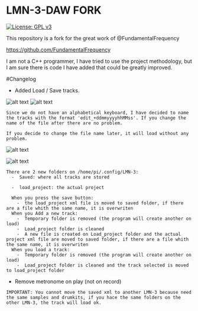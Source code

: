 # LMN-3-DAW FORK
[![License: GPL v3](https://img.shields.io/badge/License-GPLv3-blue.svg)](https://www.gnu.org/licenses/gpl-3.0)

This repository is a fork for the great work of @FundamentalFrequency

https://github.com/FundamentalFrequency

I am not a C++ programmer, I have tried to use the project methodology, but I am sure there is code I have added that could be greatly improved.

#Changelog

  -  Added Load / Save tracks.

   ![alt text](https://github.com/vidalsasun/LMN-3-DAW/assets/23163594/7eabe772-995c-4199-ae2f-b5999457683c)
   ![alt text](https://github.com/vidalsasun/LMN-3-DAW/assets/23163594/0fc9b7a4-0d95-4af8-9a11-ab6e3a8f3648)

    Since we do not have an alphabetical keyboard, I have decided to name the tracks with the format 'edit_+ddmmyyyyhhMMss'. If you change the name of the file after there are no problem.
    
    If you decide to change the file name later, it will load without any problem.

  ![alt text](https://github.com/vidalsasun/LMN-3-DAW/assets/23163594/45ec9ece-3594-42f7-93a2-b191dc9e8a48)


  ![alt text](https://github.com/vidalsasun/LMN-3-DAW/assets/23163594/5a8cdfd5-ec5f-42e3-a554-8586018bbe9b)

    
    
    There are 2 new folders on /home/pi/.config/LMN-3:
      -  Saved: where all tracks are stored

      -  load_project: the actual project

      When you press the save button:
        -  the load_project xml file is moved to saved folder, if there are a file whith the same name, it is overwriten
      When you Add a new track: 
        -  Temporary folder is removed (the program will create another on load)
        -  Load_project folder is cleaned 
        -  A new file is created on Load_project folder and the actual project xml file are moved to saved folder, if there are a file whith the same name, it is overwriten
      When you load a track:
        -  Temporary folder is removed (the program will create another on load)
        -  Load_project folder is cleaned and the track selected is moved to load_project folder
      

  
  -  Remove metronome on play (not on record)



    IMPORTANT: You cannot move the saved xml to another LMN-3 because need the same samples and drumkits, if you hace the same folders on the other LMN-3, the track will load ok.


